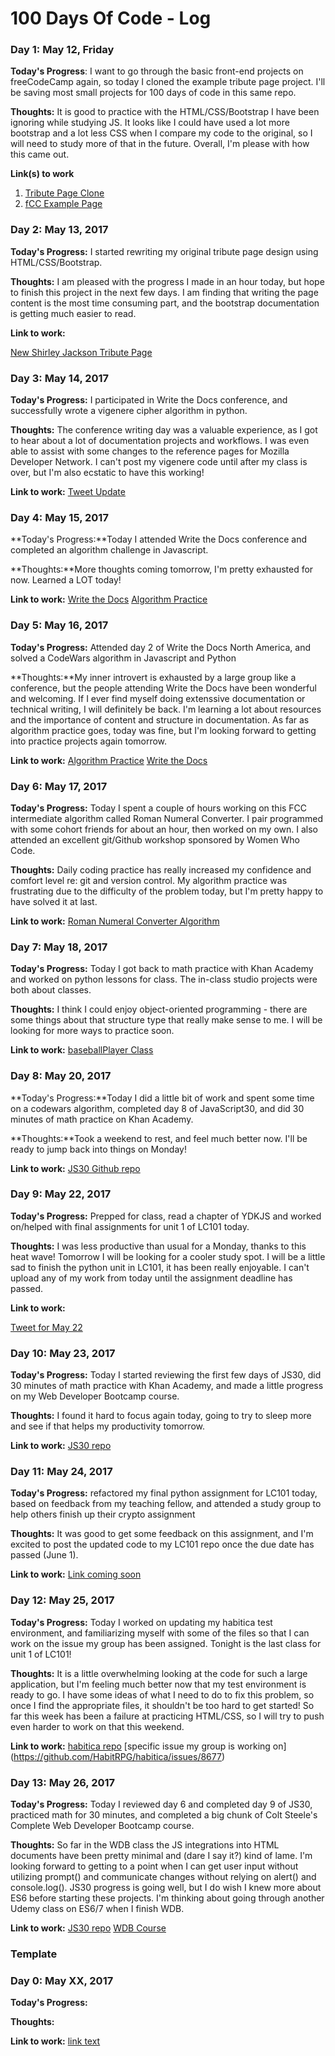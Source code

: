 # 100 Days Of Code - Log

### Day 1: May 12, Friday

**Today's Progress**: I want to go through the basic front-end projects on freeCodeCamp again, so today I cloned the example tribute page project. I'll be saving most small projects for 100 days of code in this same repo.

**Thoughts:** It is good to practice with the HTML/CSS/Bootstrap I have been ignoring while studying JS. It looks like I could have used a lot more bootstrap and a lot less CSS when I compare my code to the original, so I will need to study more of that in the future.  Overall, I'm please with how this came out.

**Link(s) to work**
1. [Tribute Page Clone](https://github.com/razzlepdx/100-days-of-code/tree/master/tribute-pages/tribute-clone)
2. [fCC Example Page](https://codepen.io/freeCodeCamp/pen/NNvBQW)

### Day 2: May 13, 2017 

**Today's Progress:** I started rewriting my original tribute page design using HTML/CSS/Bootstrap. 

**Thoughts:** I am pleased with the progress I made in an hour today, but hope to finish this project in the next few days.  I am finding that writing the page content is the most time consuming part, and the bootstrap documentation is getting much easier to read. 

**Link to work:** 

[New Shirley Jackson Tribute Page](https://github.com/razzlepdx/100-days-of-code/tree/master/tribute-pages/sj-tribute)

### Day 3: May 14, 2017 

**Today's Progress:** I participated in Write the Docs conference, and  successfully wrote a vigenere cipher algorithm in python.

**Thoughts:** The conference writing day was a valuable experience, as I got to hear about a lot of documentation projects and workflows. I was even able to assist with some changes to the reference pages for Mozilla Developer Network. I can't post my vigenere code until after my class is over, but I'm also ecstatic to have this working! 

**Link to work:** 
[Tweet Update](https://twitter.com/PagesFlutter/status/863979303196688384)

### Day 4: May 15, 2017 

**Today's Progress:**Today I attended Write the Docs conference and completed an algorithm challenge in Javascript.

**Thoughts:**More thoughts coming tomorrow, I'm pretty exhausted for now. Learned a LOT today!

**Link to work:** 
[Write the Docs](http://www.writethedocs.org/conf/na/2017/)
[Algorithm Practice](https://github.com/razzlepdx/100-days-of-code/tree/master/algo-practice)

### Day 5: May 16, 2017 

**Today's Progress:** Attended day 2 of Write the Docs North America, and solved a CodeWars algorithm in Javascript and Python

**Thoughts:**My inner introvert is exhausted by a large group like a conference, but the people attending Write the Docs have been wonderful and welcoming.  If I ever find myself doing extenssive documentation or technical writing, I will definitely be back. I'm learning a lot about resources and the importance of content and structure in documentation. As far as algorithm practice goes, today was fine, but I'm looking forward to getting into practice projects again tomorrow. 

**Link to work:** 
[Algorithm Practice](https://github.com/razzlepdx/100-days-of-code/tree/master/algo-practice)
[Write the Docs](http://www.writethedocs.org/conf/na/2017/)

### Day 6: May 17, 2017 

**Today's Progress:** Today I spent a couple of hours working on this FCC intermediate algorithm called Roman Numeral Converter. I pair programmed with some cohort friends for about an hour, then worked on my own.  I also attended an excellent git/Github workshop sponsored by Women Who Code. 

**Thoughts:** Daily coding practice has really increased my confidence and comfort level re: git and version control.  My algorithm practice was frustrating due to the difficulty of the problem today, but I'm pretty happy to have solved it at last. 

**Link to work:** 
[Roman Numeral Converter Algorithm](https://github.com/razzlepdx/FCC-Algorithms/tree/master/Intermediate-Algorithms)

### Day 7: May 18, 2017 

**Today's Progress:** Today I got back to math practice with Khan Academy and worked on python lessons for class.  The in-class studio projects were both about classes. 

**Thoughts:** I think I could enjoy object-oriented programming - there are some things about that structure type that really make sense to me.  I will be looking for more ways to practice soon.

**Link to work:** 
[baseballPlayer Class](https://github.com/razzlepdx/LC101-pdx2017/tree/master/studios)

### Day 8: May 20, 2017 

**Today's Progress:**Today I did a little bit of work and spent some time on a codewars algorithm, completed day 8 of JavaScript30, and did 30 minutes of math practice on Khan Academy. 

**Thoughts:**Took a weekend to rest, and feel much better now.  I'll be ready to jump back into things on Monday! 

**Link to work:** 
[JS30 Github repo](https://github.com/razzlepdx/JavaScript30)

### Day 9: May 22, 2017 

**Today's Progress:** Prepped for class, read a chapter of YDKJS and worked on/helped with final assignments for unit 1 of LC101 today.

**Thoughts:** I was less productive than usual for a Monday, thanks to this heat wave!  Tomorrow I will be looking for a cooler study spot.  I will be a little sad to finish the python unit in LC101, it has been really enjoyable.  I can't upload any of my work from today until the assignment deadline has passed. 

**Link to work:** 

[Tweet for May 22](https://twitter.com/PagesFlutter/status/866893578231873536)

### Day 10: May 23, 2017 
**Today's Progress:** Today I started reviewing the first few days of JS30, did 30 minutes of math practice with Khan Academy, and made a little progress on my Web Developer Bootcamp course. 

**Thoughts:** I found it hard to focus again today, going to try to sleep more and see if that helps my productivity tomorrow.

**Link to work:** 
[JS30 repo](https://github.com/razzlepdx/JavaScript30)

### Day 11: May 24, 2017 
**Today's Progress:** refactored my final python assignment for LC101 today, based on feedback from my teaching fellow, and attended a study group to help others finish up their crypto assignment

**Thoughts:** It was good to get some feedback on this assignment, and I'm excited to post the updated code to my LC101 repo once the due date has passed (June 1).

**Link to work:** 
[Link coming soon](#)

### Day 12: May 25, 2017 
**Today's Progress:** Today I worked on updating my habitica test environment, and familiarizing myself with some of the files so that I can work on the issue my group has been assigned.  Tonight is the last class for unit 1 of LC101! 

**Thoughts:** It is a little overwhelming looking at the code for such a large application, but I'm feeling much better now that my test environment is ready to go.  I have some ideas of what I need to do to fix this problem, so once I find the appropriate files, it shouldn't be too hard to get started!  So far this week has been a failure at practicing HTML/CSS, so I will try to push even harder to work on that this weekend.

**Link to work:** 
[habitica repo](https://github.com/razzlepdx/habitica)
[specific issue my group is working on] (https://github.com/HabitRPG/habitica/issues/8677)

### Day 13: May 26, 2017 

**Today's Progress:** Today I reviewed day 6 and completed day 9 of JS30, practiced math for 30 minutes, and completed a big chunk of Colt Steele's Complete Web Developer Bootcamp course. 

**Thoughts:** So far in the WDB class the JS integrations into HTML documents have been pretty minimal and (dare I say it?) kind of lame.  I'm looking forward to getting to a point when I can get user input without utilizing prompt() and communicate changes without relying on alert() and console.log().  JS30 progress is going well, but I do wish I knew more about ES6 before starting these projects.  I'm thinking about going through another Udemy class on ES6/7 when I finish WDB.

**Link to work:** 
[JS30 repo](https://github.com/razzlepdx/JavaScript30)
[WDB Course](https://www.udemy.com/the-web-developer-bootcamp/)

### Template
### Day 0: May XX, 2017 

**Today's Progress:** 

**Thoughts:** 

**Link to work:** [link text](url)
